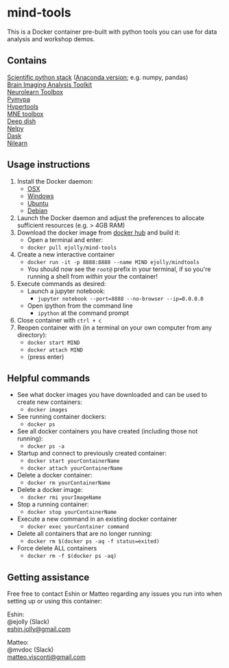 # mind-tools

This is a Docker container pre-built with python tools you can use for data analysis and workshop demos.

## Contains

[Scientific python stack](https://www.scipy.org/about.html) ([Anaconda version](https://www.continuum.io/what-is-anaconda); e.g. numpy, pandas)   
[Brain Imaging Analysis Toolkit](http://brainiak.org/)  
[Neurolearn Toolbox](http://neurolearn.readthedocs.io/en/latest/)  
[Pymvpa](http://www.pymvpa.org/)  
[Hypertools](http://hypertools.readthedocs.io/en/latest/index.html)  
[MNE toolbox](https://martinos.org/mne/stable/index.html)  
[Deep dish](https://github.com/uchicago-cs/deepdish)  
[Nelpy](https://github.com/eackermann/nelpy)  
[Dask](https://dask.pydata.org/en/latest/)  
[Nilearn](http://nilearn.github.io/)  



## Usage instructions  

1. Install the Docker daemon:
    - [OSX](https://docs.docker.com/docker-for-mac/install/#download-docker-for-mac)
    - [Windows](https://docs.docker.com/docker-for-windows/install/)
    - [Ubuntu](https://docs.docker.com/engine/installation/linux/docker-ce/ubuntu/)
    - [Debian](https://docs.docker.com/engine/installation/linux/docker-ce/debian/)
2. Launch the Docker daemon and adjust the preferences to allocate sufficient resources (e.g. > 4GB RAM)
3. Download the docker image from [docker hub](https://hub.docker.com/r/ejolly/mindtools/) and build it:
    - Open a terminal and enter:
    - `docker pull ejolly/mind-tools`
4. Create a new interactive container
    - `docker run -it -p 8888:8888 --name MIND ejolly/mindtools`
    - You should now see the `root@` prefix in your terminal, if so you're running a shell from *within* your the container!
5. Execute commands as desired:
    - Launch a jupyter notebook:
        - `jupyter notebook --port=8888 --no-browser --ip=0.0.0.0`
    - Open ipython from the command line
        - `ipython` at the command prompt
6. Close container with `ctrl + c`
7. Reopen container with (in a terminal on your own computer from any directory):
    - `docker start MIND`
    - `docker attach MIND`
    - (press enter)


## Helpful commands

- See what docker images you have downloaded and can be used to create new containers:  
	+ `docker images`  
- See running container dockers:  
	+ `docker ps`  
- See all docker containers you have created (including those not running):  
	+ `docker ps -a`
- Startup and connect to previously created container:
	+ `docker start yourContainerName`
	+ `docker attach yourContainerName`
- Delete a docker container:  
	+ `docker rm yourContainerName`  
- Delete a docker image:  
	+ `docker rmi yourImageName`  
- Stop a running container:  
	+ `docker stop yourContainerName`
- Execute a new command in an existing docker container
	+ `docker exec yourContainer command`
- Delete all containers that are no longer running:
	+ `docker rm $(docker ps -aq -f status=exited)`
- Force delete ALL containers
	+ `docker rm -f $(docker ps -aq)`

## Getting assistance

Free free to contact Eshin or Matteo regarding any issues you run into when setting up or using this container:

Eshin:  
@ejolly (Slack)  
eshin.jolly@gmail.com  

Matteo:  
@mvdoc (Slack)  
matteo.visconti@gmail.com
